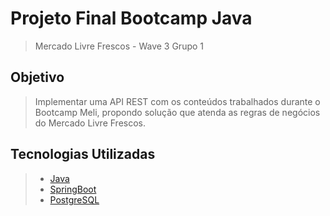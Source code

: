 # Projeto Final Bootcamp Java

> Mercado Livre Frescos - Wave 3 Grupo 1

## Objetivo
> Implementar uma API REST com os conteúdos trabalhados durante o Bootcamp Meli, propondo solução que atenda as regras de negócios do Mercado Livre Frescos.

## Tecnologias Utilizadas
> - [Java](https://www.java.com/pt-BR/download/help/index.html)
> - [SpringBoot](https://spring.io/)
> - [PostgreSQL](https://www.postgresql.org/)

